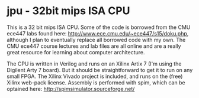 # jpu - 32bit mips ISA CPU

This is a 32 bit mips ISA CPU. Some of the code is borrowed from the CMU ece447 labs found here: http://www.ece.cmu.edu/~ece447/s15/doku.php, although I plan to eventually replace all borrowed code with my own.  The CMU ece447 course lectures and lab files are all online and are a really great resource for learning about computer architecture.

The CPU is written in Verilog and runs on an Xilinx Artix 7 (I'm using the Digilent Arty 7 board).
But it should be straightforward to get it to run on any small FPGA.  The Xilinx Vivado project is included, and runs on the (free) Xilinx web-pack license. Assembly is performed with spim, which can be optained here: http://spimsimulator.sourceforge.net/

